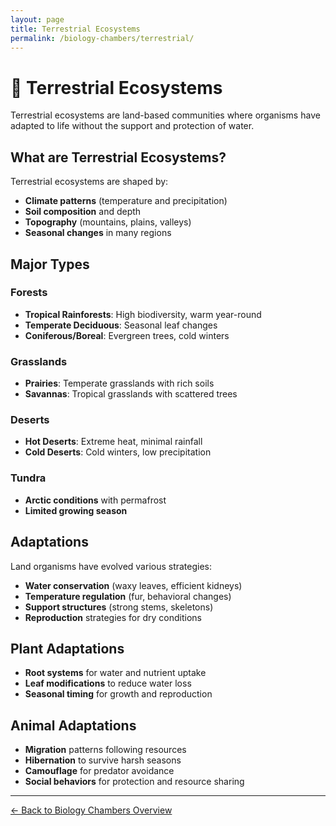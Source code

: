```yaml
---
layout: page
title: Terrestrial Ecosystems
permalink: /biology-chambers/terrestrial/
---
```


# 🌲 Terrestrial Ecosystems

Terrestrial ecosystems are land-based communities where organisms have adapted to life without the support and protection of water.

## What are Terrestrial Ecosystems?

Terrestrial ecosystems are shaped by:

- **Climate patterns** (temperature and precipitation)
- **Soil composition** and depth
- **Topography** (mountains, plains, valleys)
- **Seasonal changes** in many regions

## Major Types

### Forests
- **Tropical Rainforests**: High biodiversity, warm year-round
- **Temperate Deciduous**: Seasonal leaf changes
- **Coniferous/Boreal**: Evergreen trees, cold winters

### Grasslands
- **Prairies**: Temperate grasslands with rich soils
- **Savannas**: Tropical grasslands with scattered trees

### Deserts
- **Hot Deserts**: Extreme heat, minimal rainfall
- **Cold Deserts**: Cold winters, low precipitation

### Tundra
- **Arctic conditions** with permafrost
- **Limited growing season**

## Adaptations

Land organisms have evolved various strategies:

- **Water conservation** (waxy leaves, efficient kidneys)
- **Temperature regulation** (fur, behavioral changes)
- **Support structures** (strong stems, skeletons)
- **Reproduction** strategies for dry conditions

## Plant Adaptations
- **Root systems** for water and nutrient uptake
- **Leaf modifications** to reduce water loss
- **Seasonal timing** for growth and reproduction

## Animal Adaptations
- **Migration** patterns following resources
- **Hibernation** to survive harsh seasons
- **Camouflage** for predator avoidance
- **Social behaviors** for protection and resource sharing

---

[← Back to Biology Chambers Overview](/biology-chambers/)